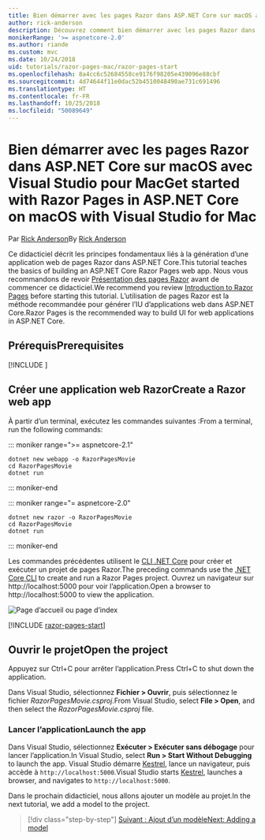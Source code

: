 ```yaml
---
title: Bien démarrer avec les pages Razor dans ASP.NET Core sur macOS avec Visual Studio pour Mac
author: rick-anderson
description: Découvrez comment bien démarrer avec les pages Razor dans ASP.NET Core à l’aide de Visual Studio pour Mac.
monikerRange: '>= aspnetcore-2.0'
ms.author: riande
ms.custom: mvc
ms.date: 10/24/2018
uid: tutorials/razor-pages-mac/razor-pages-start
ms.openlocfilehash: 8a4cc6c52684558ce9176f98205e439096e88cbf
ms.sourcegitcommit: 4d74644f11e0dac52b4510048490ae731c691496
ms.translationtype: HT
ms.contentlocale: fr-FR
ms.lasthandoff: 10/25/2018
ms.locfileid: "50089649"
---
```

# <a name="get-started-with-razor-pages-in-aspnet-core-on-macos-with-visual-studio-for-mac"></a><span data-ttu-id="b65cb-103">Bien démarrer avec les pages Razor dans ASP.NET Core sur macOS avec Visual Studio pour Mac</span><span class="sxs-lookup"><span data-stu-id="b65cb-103">Get started with Razor Pages in ASP.NET Core on macOS with Visual Studio for Mac</span></span>

<span data-ttu-id="b65cb-104">Par [Rick Anderson](https://twitter.com/RickAndMSFT)</span><span class="sxs-lookup"><span data-stu-id="b65cb-104">By [Rick Anderson](https://twitter.com/RickAndMSFT)</span></span>

<span data-ttu-id="b65cb-105">Ce didacticiel décrit les principes fondamentaux liés à la génération d’une application web de pages Razor dans ASP.NET Core.</span><span class="sxs-lookup"><span data-stu-id="b65cb-105">This tutorial teaches the basics of building an ASP.NET Core Razor Pages web app.</span></span> <span data-ttu-id="b65cb-106">Nous vous recommandons de revoir [Présentation des pages Razor](xref:razor-pages/index) avant de commencer ce didacticiel.</span><span class="sxs-lookup"><span data-stu-id="b65cb-106">We recommend you review [Introduction to Razor Pages](xref:razor-pages/index) before starting this tutorial.</span></span> <span data-ttu-id="b65cb-107">L’utilisation de pages Razor est la méthode recommandée pour générer l’IU d’applications web dans ASP.NET Core.</span><span class="sxs-lookup"><span data-stu-id="b65cb-107">Razor Pages is the recommended way to build UI for web applications in ASP.NET Core.</span></span>

## <a name="prerequisites"></a><span data-ttu-id="b65cb-108">Prérequis</span><span class="sxs-lookup"><span data-stu-id="b65cb-108">Prerequisites</span></span>

[!INCLUDE [](~/includes/net-core-prereqs-macos.md)]

## <a name="create-a-razor-web-app"></a><span data-ttu-id="b65cb-109">Créer une application web Razor</span><span class="sxs-lookup"><span data-stu-id="b65cb-109">Create a Razor web app</span></span>

<span data-ttu-id="b65cb-110">À partir d’un terminal, exécutez les commandes suivantes :</span><span class="sxs-lookup"><span data-stu-id="b65cb-110">From a terminal, run the following commands:</span></span>

::: moniker range=">= aspnetcore-2.1"

```console
dotnet new webapp -o RazorPagesMovie
cd RazorPagesMovie
dotnet run
```

::: moniker-end

::: moniker range="= aspnetcore-2.0"

```console
dotnet new razor -o RazorPagesMovie
cd RazorPagesMovie
dotnet run
```

::: moniker-end

<span data-ttu-id="b65cb-111">Les commandes précédentes utilisent le [CLI .NET Core](/dotnet/core/tools/dotnet) pour créer et exécuter un projet de pages Razor.</span><span class="sxs-lookup"><span data-stu-id="b65cb-111">The preceding commands use the [.NET Core CLI](/dotnet/core/tools/dotnet) to create and run a Razor Pages project.</span></span> <span data-ttu-id="b65cb-112">Ouvrez un navigateur sur http://localhost:5000 pour voir l’application.</span><span class="sxs-lookup"><span data-stu-id="b65cb-112">Open a browser to http://localhost:5000 to view the application.</span></span>

![Page d’accueil ou page d’index](../razor-pages/razor-pages-start/_static/home.png)

[!INCLUDE [razor-pages-start](../../includes/RP/razor-pages-start.md)]

## <a name="open-the-project"></a><span data-ttu-id="b65cb-114">Ouvrir le projet</span><span class="sxs-lookup"><span data-stu-id="b65cb-114">Open the project</span></span>

<span data-ttu-id="b65cb-115">Appuyez sur Ctrl+C pour arrêter l’application.</span><span class="sxs-lookup"><span data-stu-id="b65cb-115">Press Ctrl+C to shut down the application.</span></span>

<span data-ttu-id="b65cb-116">Dans Visual Studio, sélectionnez **Fichier > Ouvrir**, puis sélectionnez le fichier *RazorPagesMovie.csproj*.</span><span class="sxs-lookup"><span data-stu-id="b65cb-116">From Visual Studio, select **File > Open**, and then select the *RazorPagesMovie.csproj* file.</span></span>

### <a name="launch-the-app"></a><span data-ttu-id="b65cb-117">Lancer l’application</span><span class="sxs-lookup"><span data-stu-id="b65cb-117">Launch the app</span></span>

<span data-ttu-id="b65cb-118">Dans Visual Studio, sélectionnez **Exécuter > Exécuter sans débogage** pour lancer l’application.</span><span class="sxs-lookup"><span data-stu-id="b65cb-118">In Visual Studio, select **Run > Start Without Debugging** to launch the app.</span></span> <span data-ttu-id="b65cb-119">Visual Studio démarre [Kestrel](xref:fundamentals/servers/kestrel), lance un navigateur, puis accède à `http://localhost:5000`.</span><span class="sxs-lookup"><span data-stu-id="b65cb-119">Visual Studio starts [Kestrel](xref:fundamentals/servers/kestrel), launches a browser, and navigates to `http://localhost:5000`.</span></span>

<span data-ttu-id="b65cb-120">Dans le prochain didacticiel, nous allons ajouter un modèle au projet.</span><span class="sxs-lookup"><span data-stu-id="b65cb-120">In the next tutorial, we add a model to the project.</span></span>

> [!div class="step-by-step"]
> [<span data-ttu-id="b65cb-121">Suivant : Ajout d’un modèle</span><span class="sxs-lookup"><span data-stu-id="b65cb-121">Next: Adding a model</span></span>](xref:tutorials/razor-pages-mac/model)
